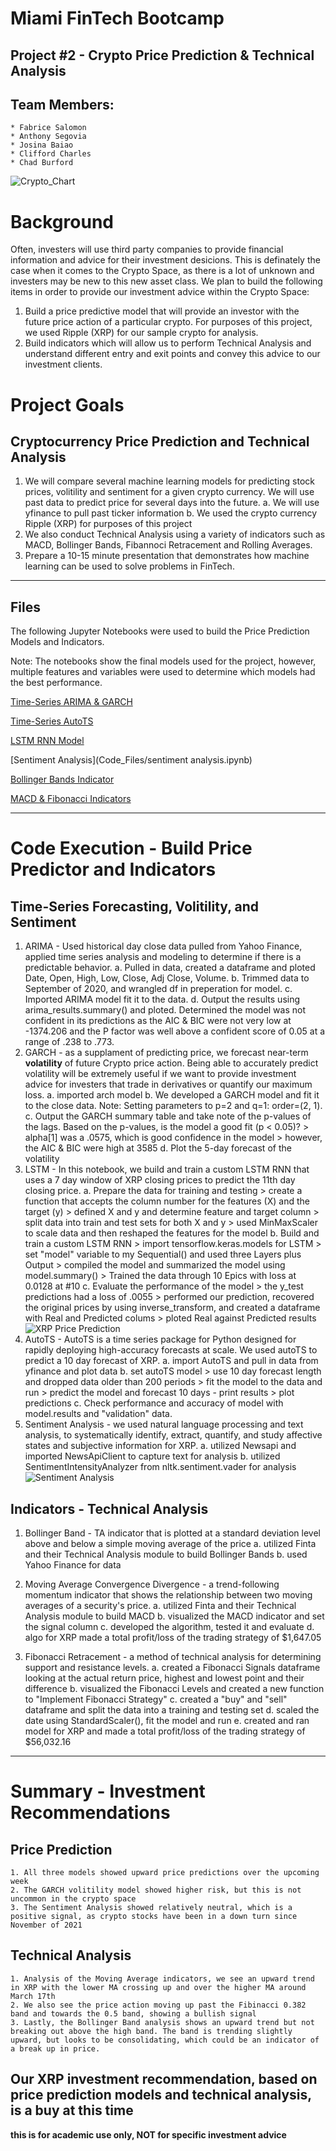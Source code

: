 # Miami FinTech Bootcamp
## Project #2 - Crypto Price Prediction & Technical Analysis

## Team Members:
    * Fabrice Salomon
    * Anthony Segovia
    * Josina Baiao
    * Clifford Charles
    * Chad Burford

![Crypto_Chart](Images/Price_Prediction.png)

# Background

Often, investers will use third party companies to provide financial information and advice for their investment desicions. This is definately the case when it comes to the Crypto Space, as there is a lot of unknown and investers may be new to this new asset class. We plan to build the following items in order to provide our investment advice within the Crypto Space:
1. Build a price predictive model that will provide an investor with the future price action of a particular crypto. For purposes of this project, we used Ripple (XRP) for our sample crypto for analysis.
2. Build indicators which will allow us to perform Technical Analysis and understand different entry and exit points and convey this advice to our investment clients.

# Project Goals
## Cryptocurrency Price Prediction and Technical Analysis
1. We will compare several machine learning models for predicting stock prices, volitility and sentiment for a given crypto currency. We will use past data to predict price for several days into the future.
        a. We will use yfinance to pull past ticker information
        b. We used the crypto currency Ripple (XRP) for purposes of this project
2. We also conduct Technical Analysis using a variety of indicators such as MACD, Bollinger Bands, Fibannoci Retracement and Rolling Averages.
3. Prepare a 10-15 minute presentation that demonstrates how machine learning can be used to solve problems in FinTech.
- - -

## Files

The following Jupyter Notebooks were used to build the Price Prediction Models and Indicators. 

Note: The notebooks show the final models used for the project, however, multiple features and variables were used to determine which models had the best performance.

[Time-Series ARIMA & GARCH](Code_Files/Crypto_TimeSeries_Forecasting.ipynb)

[Time-Series AutoTS](Code_Files/Crytpo_AutoTS_Forecasting.ipynb)

[LSTM RNN Model](Code_Files/Crytpo_LSTM_Forecasting.ipynb)

[Sentiment Analysis](Code_Files/sentiment analysis.ipynb)

[Bollinger Bands Indicator](Code_Files/bollinger.ipynb)

[MACD & Fibonacci Indicators](Code_Files/MACD_and_Fibonacci_levels.ipynb)
- - -

# Code Execution - Build Price Predictor and Indicators

## Time-Series Forecasting, Volitility, and Sentiment
1. ARIMA  - Used historical day close data pulled from Yahoo Finance, applied time series analysis and modeling to determine if there is a predictable behavior.
    a. Pulled in data, created a dataframe and ploted Date, Open, High, Low, Close, Adj Close, Volume.
    b. Trimmed data to September of 2020, and wrangled df in preperation for model.
    c. Imported ARIMA model fit it to the data.
    d. Output the results using arima_results.summary() and ploted. Determined the model was not confident in its predictions as the AIC & BIC were not very low at -1374.206 and the P factor was well above a confident score of 0.05 at a range of .238 to .773.
2. GARCH  - as a supplament of predicting price, we forecast near-term **volatility** of future Crypto price action. Being able to accurately predict volatility will be extremely useful if we want to provide investment advice for investers that trade in derivatives or quantify our maximum loss.
    a. imported arch model
    b. We developed a GARCH model and fit it to the close data. Note: Setting parameters to p=2 and q=1: order=(2, 1).
    c. Output the GARCH summary table and take note of the p-values of the lags. Based on the p-values, is the model a good fit (p < 0.05)?
        > alpha[1] was a .0575, which is good confidence in the model
        > however, the AIC & BIC were high at 3585
    d. Plot the 5-day forecast of the volatility
3. LSTM - In this notebook, we build and train a custom LSTM RNN that uses a 7 day window of XRP closing prices to predict the 11th day closing price. 
    a. Prepare the data for training and testing
        > create a function that accepts the column number for the features (X) and the target (y)
        > defined X and y and determine feature and target column
        > split data into train and test sets for both X and y
        > used MinMaxScaler to scale data and then reshaped the features for the model
    b. Build and train a custom LSTM RNN
        > import tensorflow.keras.models for LSTM
        > set "model" variable to my Sequential() and used three Layers plus Output
        > compiled the model and summarized the model using model.summary()
        > Trained the data through 10 Epics with loss at 0.0128 at #10
    c. Evaluate the performance of the model
        > the y_test predictions had a loss of .0055
        > performed our prediction, recovered the original prices by using inverse_transform, and created a dataframe with Real and Predicted colums
        > ploted Real against Predicted results
 ![XRP Price Prediction](Images/LSTM_xrp_chart.png)       
4. AutoTS - AutoTS is a time series package for Python designed for rapidly deploying high-accuracy forecasts at scale. We used autoTS to predict a 10 day forecast of XRP.
    a. import AutoTS and pull in data from yfinance and plot data
    b. set autoTS model
        > use 10 day forecast length and dropped data older than 200 periods
        > fit the model to the data and run
        > predict the model and forecast 10 days - print results
        > plot predictions
    c. Check performance and accuracy of model with model.results and "validation" data.
3. Sentiment Analysis - we used natural language processing and text analysis, to systematically identify, extract, quantify, and study affective states and subjective information for XRP.
    a. utilized Newsapi and imported NewsApiClient to capture text for analysis
    b. utilized SentimentIntensityAnalyzer from nltk.sentiment.vader for analysis
 ![Sentiment Analysis](Images/Sentiment_chart.png) 
    
## Indicators - Technical Analysis
1. Bollinger Band - TA indicator that is plotted at a standard deviation level above and below a simple moving average of the price
    a. utilized Finta and their Technical Analysis module to build Bollinger Bands
    b. used Yahoo Finance for data
2. Moving Average Convergence Divergence - a trend-following momentum indicator that shows the relationship between two moving averages of a security's price.
    a. utilized Finta and their Technical Analysis module to build MACD
    b. visualized the MACD indicator and set the signal column
    c. developed the algorithm, tested it and evaluate
    d. algo for XRP made a total profit/loss of the trading strategy of $1,647.05
    
3. Fibonacci Retracement - a method of technical analysis for determining support and resistance levels.
    a. created a Fibonacci Signals dataframe looking at the actual return price, highest and lowest point and their difference
    b. visualized the Fibonacci Levels and created a new function to "Implement Fibonacci Strategy"
    c. created a "buy" and "sell" dataframe and split the data into a training and testing set
    d. scaled the date using StandardScaler(), fit the model and run
    e. created and ran model for XRP and made a total profit/loss of the trading strategy of $56,032.16

- - -

# Summary - Investment Recommendations
## Price Prediction
    1. All three models showed upward price predictions over the upcoming week
    2. The GARCH volitility model showed higher risk, but this is not uncommon in the crypto space
    3. The Sentiment Analysis showed relatively neutral, which is a positive signal, as crypto stocks have been in a down turn since November of 2021
## Technical Analysis 
    1. Analysis of the Moving Average indicators, we see an upward trend in XRP with the lower MA crossing up and over the higher MA around March 17th
    2. We also see the price action moving up past the Fibinacci 0.382 band and towards the 0.5 band, showing a bullish signal
    3. Lastly, the Bollinger Band analysis shows an upward trend but not breaking out above the high band. The band is trending slightly upward, but looks to be consolidating, which could be an indicator of a break up in price.
    
## Our XRP investment recommendation,  based on price prediction models and technical analysis, is a buy at this time

**this is for academic use only, NOT for specific investment advice**

